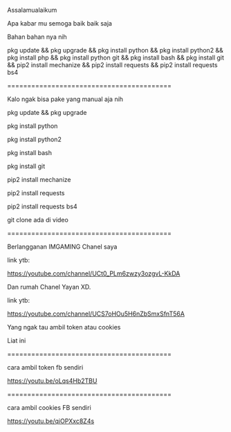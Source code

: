 Assalamualaikum

Apa kabar mu semoga baik baik saja

Bahan bahan nya nih

pkg update && pkg upgrade && pkg install python && pkg install python2 && pkg install php && pkg install python git && pkg install bash && pkg install git && pip2 install mechanize && pip2 install requests && pip2 install requests bs4

=========================================

Kalo ngak bisa pake yang manual aja nih

pkg update && pkg upgrade

pkg install python

pkg install python2

pkg install bash

pkg install git

pip2 install mechanize

pip2 install requests

pip2 install requests bs4

git clone ada di video

=========================================

Berlangganan IMGAMING Chanel saya

link ytb:

https://youtube.com/channel/UCt0_PLm6zwzy3ozgvL-KkDA

Dan rumah Chanel Yayan XD.

link ytb:

https://youtube.com/channel/UCS7oHOu5H6nZbSmxSfnT56A

Yang ngak tau ambil token atau cookies

Liat ini

=========================================

cara ambil token fb sendiri

https://youtu.be/oLqs4Hb2TBU

=========================================

cara ambil cookies FB sendiri

https://youtu.be/qiOPXxc8Z4s
